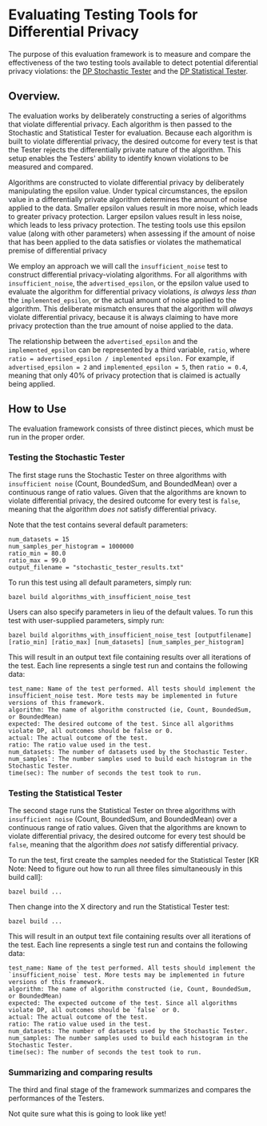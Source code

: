 # Evaluating Testing Tools for Differential Privacy

The purpose of this evaluation framework is to measure and compare the effectiveness of the two testing tools available to detect potential diferential privacy violations: the [DP Stochastic Tester](https://github.com/google/differential-privacy/tree/main/cc/testing) and the [DP Statistical Tester](https://github.com/google/differential-privacy/tree/main/java/tests/com/google/privacy/differentialprivacy/statistical). 

## Overview.  

The evaluation works by deliberately constructing a series of algorithms that violate differential privacy. Each algorithm is then passed to the Stochastic and Statistical Tester for evaluation. Because each algorithm is built to violate differential privacy, the desired outcome for every test is that the Tester rejects the differentially private nature of the algorithm. This setup enables the Testers' ability to identify known violations to be measured and compared.

Algorithms are constructed to violate differential privacy by deliberately manipulating the epsilon value. Under typical circumstances, the epsilon value in a differentially private algorithm determines the amount of noise applied to the data. Smaller epsilon values result in more noise, which leads to greater privacy protection. Larger epsilon values result in less noise, which leads to less privacy protection. The testing tools use this epsilon value (along with other parameters) when assessing if the amount of noise that has been applied to the data satisfies or violates the mathematical premise of differential privacy

We employ an approach we will call the `insufficient_noise` test to construct differential privacy-violating algorithms. For all algorithms with `insufficient_noise`, the `advertised_epsilon`, or the epsilon value used to evaluate the algorithm for differential privacy violations, *is always less than* the `implemented_epsilon`, or the actual amount of noise applied to the algorithm. This deliberate mismatch ensures that the algorithm will *always* violate differential privacy, because it is always claiming to have more privacy protection than the true amount of noise applied to the data.

The relationship between the `advertised_epsilon` and the `implemented_epsilon` can be represented by a third variable, `ratio`, where `ratio = advertised_epsilon / implemented epsilon.` For example, if `advertised_epsilon = 2` and `implemented_epsilon = 5`, then `ratio = 0.4`, meaning that only 40% of privacy protection that is claimed is actually being applied.

## How to Use

The evaluation framework consists of three distinct pieces, which must be run in the proper order.

### Testing the Stochastic Tester

The first stage runs the Stochastic Tester on three algorithms with `insufficient noise` (Count, BoundedSum, and BoundedMean) over a continuous range of ratio values. Given that the algorithms are known to violate differential privacy, the desired outcome for every test is `false`, meaning that the algorithm *does not* satisfy differential privacy.

Note that the test contains several default parameters:

	num_datasets = 15
	num_samples_per_histogram = 1000000
	ratio_min = 80.0
	ratio_max = 99.0
	output_filename = "stochastic_tester_results.txt"

To run this test using all default parameters, simply run:

	bazel build algorithms_with_insufficient_noise_test

Users can also specify parameters in lieu of the default values. To run this test with user-supplied parameters, simply run:

	bazel build algorithms_with_insufficient_noise_test [outputfilename] [ratio_min] [ratio_max] [num_datasets] [num_samples_per_histogram]

This will result in an output text file containing results over all iterations of the test. Each line represents a single test run and contains the following data:

	test_name: Name of the test performed. All tests should implement the insufficient_noise test. More tests may be implemented in future versions of this framework.
	algorithm: The name of algorithm constructed (ie, Count, BoundedSum, or BoundedMean)
	expected: The desired outcome of the test. Since all algorithms violate DP, all outcomes should be false or 0.
	actual: The actual outcome of the test.
	ratio: The ratio value used in the test. 
	num_datasets: The number of datasets used by the Stochastic Tester.
	num_samples`: The number samples used to build each histogram in the Stochastic Tester.
	time(sec): The number of seconds the test took to run.

### Testing the Statistical Tester

The second stage runs the Statistical Tester on three algorithms with `insufficient noise` (Count, BoundedSum, and BoundedMean) over a continuous range of ratio values. Given that the algorithms are known to violate differential privacy, the desired outcome for every test should be `false`, meaning that the algorithm *does not* satisfy differential privacy.

To run the test, first create the samples needed for the Statistical Tester [KR Note: Need to figure out how to run all three files simultaneously in this build call]:

	bazel build ...

Then change into the X directory and run the Statistical Tester test:

	bazel build ...

This will result in an output text file containing results over all iterations of the test. Each line represents a single test run and contains the following data:

	test_name: Name of the test performed. All tests should implement the `insufficient_noise` test. More tests may be implemented in future versions of this framework.
	algorithm: The name of algorithm constructed (ie, Count, BoundedSum, or BoundedMean)
	expected: The expected outcome of the test. Since all algorithms violate DP, all outcomes should be `false` or 0.
	actual: The actual outcome of the test.
	ratio: The ratio value used in the test.
	num_datasets: The number of datasets used by the Stochastic Tester.
	num_samples: The number samples used to build each histogram in the Stochastic Tester.
	time(sec): The number of seconds the test took to run.

### Summarizing and comparing results

The third and final stage of the framework summarizes and compares the performances of the Testers. 

Not quite sure what this is going to look like yet!
